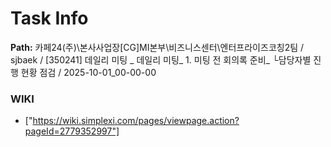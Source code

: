 # Task Info

**Path:** 카페24(주)\본사사업장\[CG]MI본부\비즈니스센터\엔터프라이즈코칭2팀 / sjbaek / [350241] 데일리 미팅 _ 데일리 미팅_ 1. 미팅 전 회의록 준비_ └담당자별 진행 현황 점검 / 2025-10-01_00-00-00

### WIKI
- ["https://wiki.simplexi.com/pages/viewpage.action?pageId=2779352997"]

